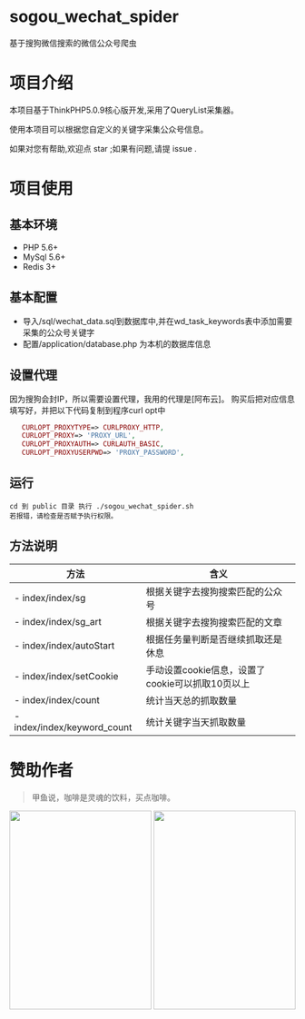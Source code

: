 # sogou_wechat_spider
基于搜狗微信搜索的微信公众号爬虫

# 项目介绍
本项目基于ThinkPHP5.0.9核心版开发,采用了QueryList采集器。

使用本项目可以根据您自定义的关键字采集公众号信息。

如果对您有帮助,欢迎点 star ;如果有问题,请提 issue .

# 项目使用

## 基本环境
- PHP   5.6+  
- MySql 5.6+
- Redis 3+
    
## 基本配置
- 导入/sql/wechat_data.sql到数据库中,并在wd_task_keywords表中添加需要采集的公众号关键字
- 配置/application/database.php 为本机的数据库信息

## 设置代理
因为搜狗会封IP，所以需要设置代理，我用的代理是[阿布云]。
购买后把对应信息填写好，并把以下代码复制到程序curl opt中
 ```php
    CURLOPT_PROXYTYPE=> CURLPROXY_HTTP,
    CURLOPT_PROXY=> 'PROXY_URL',
    CURLOPT_PROXYAUTH=> CURLAUTH_BASIC,
    CURLOPT_PROXYUSERPWD=> 'PROXY_PASSWORD',
```
## 运行
    cd 到 public 目录 执行 ./sogou_wechat_spider.sh
    若报错，请检查是否赋予执行权限。

## 方法说明
方法|含义
---|---
- index/index/sg | 根据关键字去搜狗搜索匹配的公众号
- index/index/sg_art | 根据关键字去搜狗搜索匹配的文章
- index/index/autoStart | 根据任务量判断是否继续抓取还是休息
- index/index/setCookie | 手动设置cookie信息，设置了cookie可以抓取10页以上
- index/index/count | 统计当天总的抓取数量
- index/index/keyword_count | 统计关键字当天抓取数量

# 赞助作者
> 甲鱼说，咖啡是灵魂的饮料，买点咖啡。

<img src="https://raw.githubusercontent.com/cnlyzy/sogou_wechat_spider/master/sponsor/pay_zfb.jpg" width="250" height="350"/>
<img src="https://raw.githubusercontent.com/cnlyzy/sogou_wechat_spider/master/sponsor/pay_wx.png" width="250" height="350"/>